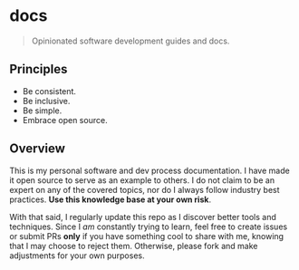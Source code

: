 # docs

> Opinionated software development guides and docs.

## Principles

- Be consistent.
- Be inclusive.
- Be simple.
- Embrace open source.

## Overview

This is my personal software and dev process documentation. I have made it open
source to serve as an example to others. I do not claim to be an expert
on any of the covered topics, nor do I always follow industry best practices.
**Use this knowledge base at your own risk**.

With that said, I regularly update this repo as I discover better tools and
techniques. Since I *am* constantly trying to learn, feel free to create
issues or submit PRs **only** if you have something cool to share with me,
knowing that I may choose to reject them. Otherwise, please fork and make
adjustments for your own purposes.
